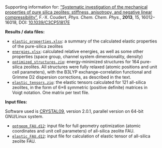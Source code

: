 Supporting information for: [“Systematic investigation of the mechanical properties of pure silica zeolites: stiffness, anisotropy, and negative linear compressibility”](http://dx.doi.org/10.1039/C3CP51817E), F.-X. Coudert, _Phys. Chem. Chem. Phys._, **2013**, 15, 16012–16018, DOI: [10.1039/C3CP51817E](http://dx.doi.org/10.1039/C3CP51817E)

**Results / data files:**

- [`elastic_properties.xlsx`](elastic_properties.xlsx): a summary of the calculated elastic properties of the pure-silica zeolites
- [`energies.xlsx`](energies.xlsx): calculated relative energies, as well as some other properties (space group, channel system dimensionality, density)
- [`optimized_structures.zip`](optimized_structures.zip): energy-minimized structures for 164 pure-silica zeolites. All structures were fully relaxed (atomic positions and unit cell parameters), with the B3LYP exchange–correlation functional and Grimme D2 dispersion corrections, as described in the text.
- [`elastic_tensors.zip`](elastic_tensors.zip): the elastic tensors calculated for 121 all-silica zeolites, in the form of 6×6 symmetric (positive definite) matrices in Voigt notation. One matrix per text file.

**Input files:**

Software used is [CRYSTAL09](http://www.crystal.unito.it/), version 2.0.1, parallel version on 64-bit GNU/Linux system.

- [`optgeom_FAU.d12`](optgeom_FAU.d12): input file for full geometry optimization (atomic coordinates and unit cell parameters) of all-silica zeolite FAU.
- [`elastic_FAU.d12`](elastic_FAU.d12): input file for calculation of elastic tensor of all-silica zeolite FAU.
